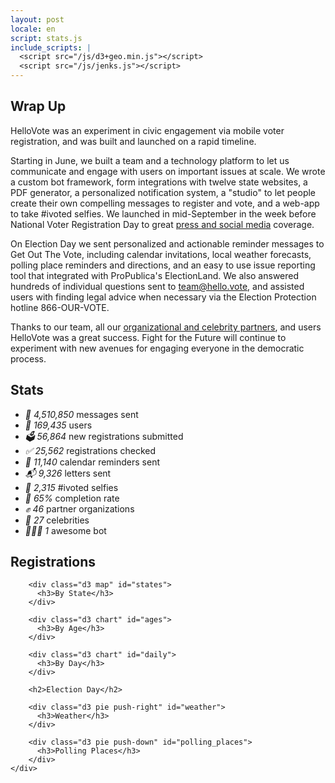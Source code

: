 ```yaml
---
layout: post
locale: en
script: stats.js
include_scripts: |
  <script src="/js/d3+geo.min.js"></script>
  <script src="/js/jenks.js"></script>
---
```


<section class="purple" markdown="1">

# Wrap Up

HelloVote was an experiment in civic engagement via mobile voter registration, and was built and launched on a rapid timeline.

Starting in June, we built a team and a technology platform to let us communicate and engage with users on important issues at scale. We wrote a custom bot framework, form integrations with twelve state websites, a PDF generator, a personalized notification system, a "studio" to let people create their own compelling messages to register and vote, and a web-app to take #ivoted selfies. We launched in mid-September in the week before National Voter Registration Day to great [press and social media](/press) coverage.

On Election Day we sent personalized and actionable reminder messages to Get Out The Vote, including calendar invitations, local weather forecasts, polling place reminders and directions, and an easy to use issue reporting tool that integrated with ProPublica's ElectionLand. We also answered hundreds of individual questions sent to team@hello.vote, and assisted users with finding legal advice when necessary via the Election Protection hotline 866-OUR-VOTE.

Thanks to our team, all our [organizational and celebrity partners](/partners), and users HelloVote was a great success. Fight for the Future will continue to experiment with new avenues for engaging everyone in the democratic process.

</section>

<section class="white">
    <h1>Stats</h1>
    <ul class="stats">
        <li><em>📲 4,510,850</em> <span>messages sent</span></li>
        <li><em>🙋 169,435</em> <span>users</span></li>
        <li><em>🗳 56,864</em> <span>new registrations submitted</span></li>
        <li><em>✅ 25,562</em> <span>registrations checked</span></li>
        <li><em>📆 11,140</em> <span>calendar reminders sent</span></li>
        <li><em>📬 9,326</em> <span>letters sent</span></li>
        <li><em>📸 2,315</em> <span>#ivoted selfies</span></li>
        <li><em>🎉 65%</em> <span>completion rate</span></li>
        <li><em>✊ 46</em> <span>partner organizations</span></li>
        <li><em>💃 27</em> <span>celebrities</span></li>
        <li><em>🤖🇺🇸 1</em> <span>awesome bot</span></li>
    </ul>
</section>

<section class="purple">
    <div class="content clear">
        <h2>Registrations</h2>

        <div class="d3 map" id="states">
          <h3>By State</h3>
        </div>

        <div class="d3 chart" id="ages">
          <h3>By Age</h3>
        </div>

        <div class="d3 chart" id="daily">
          <h3>By Day</h3>
        </div>

        <h2>Election Day</h2>

        <div class="d3 pie push-right" id="weather">
          <h3>Weather</h3>
        </div>

        <div class="d3 pie push-down" id="polling_places">
          <h3>Polling Places</h3>
        </div>
    </div>
</section>